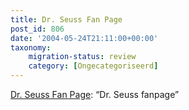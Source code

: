 ```yaml
---
title: Dr. Seuss Fan Page
post_id: 806
date: '2004-05-24T21:11:00+00:00'
taxonomy:
    migration-status: review
    category: [Ongecategoriseerd]
---
```

[Dr. Seuss Fan Page](https://web.archive.org/web/20050207102801/http://www.xs4all.nl/%7Ehwillebo/): “Dr. Seuss fanpage”
